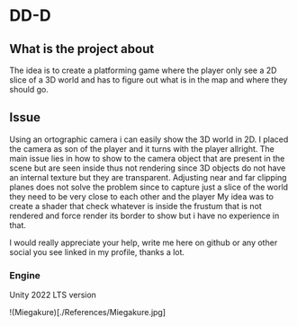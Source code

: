 # DD-D

## What is the project about
The idea is to create a platforming game where the player only see a 2D slice of a 3D world and has to figure out what is in the map and where they should go.

## Issue
Using an ortographic camera i can easily show the 3D world in 2D. I placed the camera as son of the player and it turns with the player allright.
The main issue lies in how to show to the camera object that are present in the scene but are seen inside thus not rendering since 3D objects do not have an internal texture but they are transparent. 
Adjusting near and far clipping planes does not solve the problem since to capture just a slice of the world they need to be very close to each other and the player
My idea was to create a shader that check whatever is inside the frustum that is not rendered and force render its border to show but i have no experience in that.

I would really appreciate your help, write me here on github or any other social you see linked in my profile, thanks a lot.

### Engine
Unity 2022 LTS version

!(Miegakure)[./References/Miegakure.jpg]
